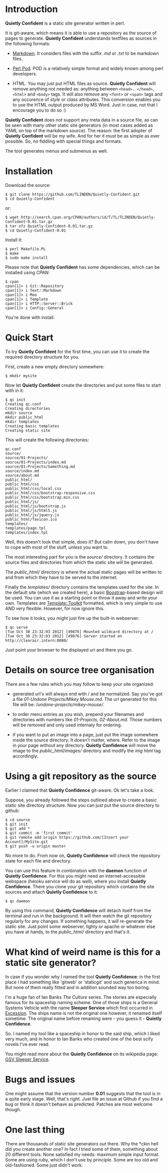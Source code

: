 # Introduction

**Quietly Confident** is a static site generator written in perl.

It is git-aware, which means it is able to use a repository as
the source of pages to generate. **Quietly Confident** understands
textfiles as sources in the following formats:

* [Markdown](http://daringfireball.net/projects/markdown/). It considers
  files with the suffix *.md* or *.txt* to be markdown files.

* [Perl Pod](http://perldoc.perl.org/perlpod.html). POD is a relatively
  simple format and widely known among perl developers.

* HTML. You may just put HTML files as source. **Quietly Confident**
  will remove anything not needed as: anything between `<head>..</head>`,
  `<html>` and `<body>` tags. It will also remove any `<font>` or `<span>` tags
  and any occurence of *style* or *class* attributes. This conversion
  enables you to use the HTML output produced by MS Word. Just in case,
  not that I encourage you to do so :)

**Quietly Confident** does not support any meta data in a source file,
as can be seen with many other static site generators (in most cases
added as YAML on top of the markdown source). The reason: the first adopter
of **Quietly Confident** will be my wife. And for her it must be as simple
as ever possible. So, no fiddling with special things and formats.

The tool generates menus and submenus as well.

# Installation

Download the source:

	$ git clone https://github.com/TLINDEN/Quietly-Confident.git
	$ cd Quietly-Confident

or:

	$ wget http://search.cpan.org/CPAN/authors/id/T/TL/TLINDEN/Quietly-Confident-0.01.tar.gz
	$ tar xfz Quietly-Confident-0.01.tar.gz
	$ cd Quietly-Confident-0.01

Install it:

	$ perl Makefile.PL
	$ make
	$ sudo make install

Please note that **Quietly Confident** has some dependencies, which can
be installed using *CPAN*:

	$ cpan
	cpan[1]> i Git::Repository
	cpan[1]> i Text::Markdown
	cpan[1]> i Moo
	cpan[1]> i Template
	cpan[1]> i HTTP::Server::Brick
	cpan[1]> i Config::General

You're done with install.

# Quick Start

To try **Quietly Confident** for the first time, you can use it
to create the required directory structure for you.

First, create a new empty directory somewhere:

	$ mkdir mysite

Now let **Quietly Confident** create the directories and put some
files to start with in it:

	$ qc init
	Creating qc.conf
	Creating directories
	mkdir source
	mkdir public_html
	mkdir templates
	Creating basic templates
	Creating static site

This will create the following directories:

	qc.conf
	source/
	source/01-Projects/
	source/01-Projects/index.md
	source/01-Projects/Something.md
	source/index.md
	source/about.md
	public_html/
	public_html/css
	public_html/css/local.css
	public_html/css/bootstrap-responsive.css
	public_html/css/bootstrap.min.css
	public_html/js/
	public_html/js/bootstrap.js
	public_html/js/html5.js
	public_html/js/jquery.js
	public_html/favicon.ico
	templates/
	templates/page.tpl
	templates/index.tpl

Well, this doesn't look that simple, does it? But calm down,
you don't have to cope with most of the stuff, unless you want to.

The most interesting part for you is the *source/* directory. It contains
the source files and directories from which the static site will
be generated.

The *public_html/* directory is where the actual static pages will
be written to and from which they have to be served to the internet.

Finally the *templates/* directory contains the templates used
for the site. In the default site (which we created here), a basic
[Boostrap](http://twitter.github.com/bootstrap/)-based design will
be used. You can use it as a starting point or throw it away and
write your own. Templates are [Template::Toolkit](http://www.template-toolkit.org/index.html)
formatted, which is very simple to use AND very flexible. However,
for now ignore this.

To see how it looks, you might just fire up the built-in
webserver:

	$ qc serve
	[Tue Oct 30 23:32:03 2012] [49876] Mounted wildcard directory at /
	[Tue Oct 30 23:32:03 2012] [49876] Server started on http://clearair.intern:8080/

Just point your browser to the displayed uri and there you go.

# Details on source tree organisation

There are a few rules which you may follow to keep your site
organized:

* generated url's will always end with / and be normalized. Say
  you've got a file *01-Undone Projects/Mikey Mouse.md*. The url
  generated for this file will be: */undone-projects/mikey-mouse/*.

* to order menu entries as you wish, prepend your filenames and
  directories with numbers like *01-Projects*, *02-About.md*. 
  Those numbers will be removed and only used internaly for ordering.

* if you want to put an image into a page, just put the image
  somewhere inside the source directory. It doesn't matter, where.
  Refer to the image in your page without any directory.
  **Quietly Confidence** will move the image to the *public_html/images/*
  directory and modify the *img* html tag accordingly.


# Using a git repository as the source

Earlier I claimed that **Quietly Confidence** git-aware. Ok let's take a look.

Suppose, you already followed the steps outlined above to
create a basic static site directory structure. Now you can
just put the source directory to github:

	$ cd source
	$ git init
	$ git add *
	$ git commit -m 'first commit'
	$ git remote add origin https://github.com/[Insert your Account]/MySite.git
	$ git push -u origin master

No more to do. From now on, **Quietly Confidence** will check the
repository state for each file and directory.

You can use this feature in combination with the **daemon** function
of **Quietly Confidence**. For this you might need an internet-accessible
webspace (heroku service will do as well), where you install **Quietly Confidence**.
There you clone your git repository which contains the site sources and
attach **Quietly Confidence** to it:

	$ qc daemon

By using this command, **Quietly Confidence** will detach itself from
the terminal and run in the background. It will then watch the git repository
regularly for any changes. If something happens, it will re-generate
the static site. Just point some webserver, lighty or apache or whatever
else you have at hands, to the *public_html/* directory and that's it.

# What kind of weird name is this for a static site generator?

In case if you wonder why I named the tool **Quietly Confidence**: in
the first place I had something like 'gitweb' or 'staticgit' and such
generica in mind. But none of them really fitted and in addition sounded
way too boring.

I'm a huge fan of Ian Banks *The Culture* series. The stories are
especially famous for its spaceship naming scheme. One of those ships
is a General Systems Vehicle with the name **Sleeper Service** which
first occurred in [Excession](http://en.wikipedia.org/wiki/Excession).
The ships name is not the original one however, it renamed itself sometime.
The original name before renaming were - you guess it - **Quietly Confidence**.

So. I named my tool like a spaceship in honor to the said ship, which
I liked very much, and in honor to Ian Banks who created one of the
best scify novels I've ever read.

You might read more about the **Quietly Confidence** on its
wikipedia page: [GSV Sleeper Service](http://en.wikipedia.org/wiki/GSV_Sleeper_Service).

# Bugs and issues

One might assume that the version number **0.01** suggests that
the tool is in a quite early stage. Well, that's right. Just file
an issue at Github if you find a bug or think it doesn't behave
as predicted. Patches are most welcome though.

# One last thing

There are thousands of static site generators out there. Why the *ckin
hell did you create another one? In fact I tried some of them, something about
20 different tools. None satisfied my needs: maximum simple input format.
Some are using ruby, which I don't use by principle. Some are too old
and old-fashioned. Some just didn't work.
